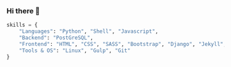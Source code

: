 ### Hi there 👋

<!--
**williamcanin/williamcanin** is a ✨ _special_ ✨ repository because its `README.md` (this file) appears on your GitHub profile.

Here are some ideas to get you started:

- 🔭 I’m currently working on ...
- 🌱 I’m currently learning ...
- 👯 I’m looking to collaborate on ...
- 🤔 I’m looking for help with ...
- 💬 Ask me about ...
- 📫 How to reach me: ...
- 😄 Pronouns: ...
- ⚡ Fun fact: ...
-->


```python
skills = {
    "Languages": "Python", "Shell", "Javascript",
    "Backend": "PostGreSQL",
    "Frontend": "HTML", "CSS", "SASS", "Bootstrap", "Django", "Jekyll",
    "Tools & OS": "Linux", "Gulp", "Git"
}
```
